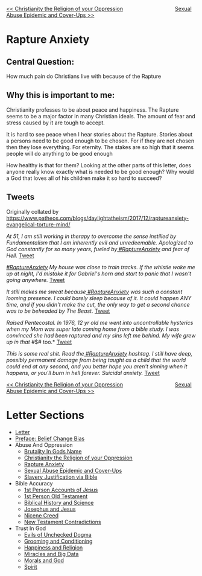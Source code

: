 [<< Christianity the Religion of your Oppression](https://letter-to-christian-scholars.github.io/Letter-to-Christian-Scholars/Christianity-The-Religion-Of-Your-Oppression.html)
&nbsp;&nbsp;&nbsp;&nbsp;&nbsp;&nbsp;&nbsp;&nbsp;&nbsp;&nbsp;&nbsp;&nbsp;&nbsp;&nbsp;&nbsp;&nbsp;&nbsp;&nbsp;&nbsp;&nbsp;&nbsp;&nbsp;&nbsp;&nbsp;&nbsp;&nbsp;&nbsp;&nbsp;&nbsp;&nbsp;&nbsp;&nbsp;&nbsp; 
[Sexual Abuse Epidemic and Cover-Ups >>](https://letter-to-christian-scholars.github.io/Letter-to-Christian-Scholars/Sexual-Abuse-Epidemic-And-Cover-Ups.html)

# **Rapture Anxiety**
## **Central Question:**

How much pain do Christians live with because of the Rapture


## **Why this is important to me:**

Christianity professes to be about peace and happiness. The Rapture seems to be a major factor in many Christian ideals. The amount of fear and stress caused by it are tough to accept.

It is hard to see peace when I hear stories about the Rapture. Stories about a persons need to be good enough to be chosen. For if they are not chosen then they lose everything. For eternity. The stakes are so high that it seems people will do anything to be good enough

How healthy is that for them? Looking at the other parts of this letter, does anyone really know exactly what is needed to be good enough? Why would a God that loves all of his children make it so hard to succeed?


## **Tweets**

Originally collated by https://www.patheos.com/blogs/daylightatheism/2017/12/raptureanxiety-evangelical-torture-mind/

*At 51, I am still working in therapy to overcome the sense instilled by Fundamentalism that I am inherently evil and unredeemable.  Apologized to God constantly for so many years, fueled by[ #RaptureAnxiety](https://twitter.com/hashtag/RaptureAnxiety?src=hashtag_click) and fear of Hell.* [Tweet](https://twitter.com/ManyHatted/status/939787381007192064?ref_src=twsrc%5Etfw%7Ctwcamp%5Etweetembed%7Ctwterm%5E939787381007192064%7Ctwgr%5E%7Ctwcon%5Es1_&ref_url=https%3A%2F%2Fwww.patheos.com%2Fblogs%2Fdaylightatheism%2F2017%2F12%2Fraptureanxiety-evangelical-torture-mind%2F)

*[#RaptureAnxiety](https://twitter.com/hashtag/RaptureAnxiety?src=hashtag_click) My house was close to train tracks. If the whistle woke me up at night, I'd mistake it for Gabriel's horn and start to panic that I wasn't going anywhere.* [Tweet](https://twitter.com/amiaudible/status/939856178582081536?ref_src=twsrc%5Etfw%7Ctwcamp%5Etweetembed%7Ctwterm%5E939856178582081536%7Ctwgr%5E%7Ctwcon%5Es1_&ref_url=https%3A%2F%2Fwww.patheos.com%2Fblogs%2Fdaylightatheism%2F2017%2F12%2Fraptureanxiety-evangelical-torture-mind%2F)

*It still makes me sweat because[ #RaptureAnxiety](https://twitter.com/hashtag/RaptureAnxiety?src=hashtag_click) was such a constant looming presence. I could barely sleep because of it. It could happen ANY time, and if you didn't make the cut, the only way to get a second chance was to be beheaded by The Beast.* [Tweet](https://twitter.com/TheChaseNight/status/939517197109616640?ref_src=twsrc%5Etfw%7Ctwcamp%5Etweetembed%7Ctwterm%5E939517197109616640%7Ctwgr%5E%7Ctwcon%5Es1_&ref_url=https%3A%2F%2Fwww.patheos.com%2Fblogs%2Fdaylightatheism%2F2017%2F12%2Fraptureanxiety-evangelical-torture-mind%2F)

*Raised Pentecostal. In 1976, 12 yr old me went into uncontrollable hysterics when my Mom was super late coming home from a bible study. I was convinced she had been raptured and my sins left me behind. My wife grew up in that #*$# too.* [ Tweet](https://twitter.com/IAmPacer/status/939840223760076800?ref_src=twsrc%5Etfw%7Ctwcamp%5Etweetembed%7Ctwterm%5E939840223760076800%7Ctwgr%5E%7Ctwcon%5Es1_&ref_url=https%3A%2F%2Fwww.patheos.com%2Fblogs%2Fdaylightatheism%2F2017%2F12%2Fraptureanxiety-evangelical-torture-mind%2F)

*This is some real shit. Read the[ #RaptureAnxiety](https://twitter.com/hashtag/RaptureAnxiety?src=hashtag_click) hashtag. I still have deep, possibly permanent damage from being taught as a child that the world could end at any second, and you better hope you aren't sinning when it happens, or you'll burn in hell forever. Suicidal anxiety.* [Tweet](https://twitter.com/jonjones/status/939626428626276353?ref_src=twsrc%5Etfw%7Ctwcamp%5Etweetembed%7Ctwterm%5E939626428626276353%7Ctwgr%5E%7Ctwcon%5Es1_&ref_url=https%3A%2F%2Fwww.patheos.com%2Fblogs%2Fdaylightatheism%2F2017%2F12%2Fraptureanxiety-evangelical-torture-mind%2F)


[<< Christianity the Religion of your Oppression](https://letter-to-christian-scholars.github.io/Letter-to-Christian-Scholars/Christianity-The-Religion-Of-Your-Oppression.html)
&nbsp;&nbsp;&nbsp;&nbsp;&nbsp;&nbsp;&nbsp;&nbsp;&nbsp;&nbsp;&nbsp;&nbsp;&nbsp;&nbsp;&nbsp;&nbsp;&nbsp;&nbsp;&nbsp;&nbsp;&nbsp;&nbsp;&nbsp;&nbsp;&nbsp;&nbsp;&nbsp;&nbsp;&nbsp;&nbsp;&nbsp;&nbsp;&nbsp; 
[Sexual Abuse Epidemic and Cover-Ups >>](https://letter-to-christian-scholars.github.io/Letter-to-Christian-Scholars/Sexual-Abuse-Epidemic-And-Cover-Ups.html)

# Letter Sections
- [Letter](https://letter-to-christian-scholars.github.io/Letter-to-Christian-Scholars/index.html)
- [Preface: Belief Change Bias](https://letter-to-christian-scholars.github.io/Letter-to-Christian-Scholars/preface.html)
- Abuse And Oppression
  * [Brutality In Gods Name](https://letter-to-christian-scholars.github.io/Letter-to-Christian-Scholars/Brutality-In-Gods-Name.html)
  * [Christianity the Religion of your Oppression](https://letter-to-christian-scholars.github.io/Letter-to-Christian-Scholars/Christianity-The-Religion-Of-Your-Oppression.html)
  * [Rapture Anxiety](https://letter-to-christian-scholars.github.io/Letter-to-Christian-Scholars/Rapture-Anxiety.html)
  * [Sexual Abuse Epidemic and Cover-Ups](https://letter-to-christian-scholars.github.io/Letter-to-Christian-Scholars/Sexual-Abuse-Epidemic-And-Cover-Ups.html)
  * [Slavery Justification via Bible](https://letter-to-christian-scholars.github.io/Letter-to-Christian-Scholars/Slavery-Justification-Via-Bible.html)
- Bible Accuracy
  * [1st Person Accounts of Jesus](https://letter-to-christian-scholars.github.io/Letter-to-Christian-Scholars/1st-Person-Accounts-Of-Jesus.html)
  * [1st Person Old Testament](https://letter-to-christian-scholars.github.io/Letter-to-Christian-Scholars/1st-Person-Old-Testament.html)
  * [Biblical History and Science](https://letter-to-christian-scholars.github.io/Letter-to-Christian-Scholars/Biblical-History-And-Science.html)
  * [Josephus and Jesus](https://letter-to-christian-scholars.github.io/Letter-to-Christian-Scholars/Josephus-And-Jesus.html)
  * [Nicene Creed](https://letter-to-christian-scholars.github.io/Letter-to-Christian-Scholars/Nicene-Creed.html)
  * [New Testament Contradictions](https://letter-to-christian-scholars.github.io/Letter-to-Christian-Scholars/New-Testament-Contradictions.html)
- Trust In God
  * [Evils of Unchecked Dogma](https://letter-to-christian-scholars.github.io/Letter-to-Christian-Scholars/Evils-Of-Unchecked-Dogma.html)
  * [Grooming and Conditioning](https://letter-to-christian-scholars.github.io/Letter-to-Christian-Scholars/Grooming-And-Conditioning-In-Christianity.html)
  * [Happiness and Religion](https://letter-to-christian-scholars.github.io/Letter-to-Christian-Scholars/Happiness-And-Religion.html)
  * [Miracles and Big Data](https://letter-to-christian-scholars.github.io/Letter-to-Christian-Scholars/Miracles-And-Big-Data.html)
  * [Morals and God](https://letter-to-christian-scholars.github.io/Letter-to-Christian-Scholars/Morals-And-God.html)
  * [Spirit](https://letter-to-christian-scholars.github.io/Letter-to-Christian-Scholars/Spirit.html)
